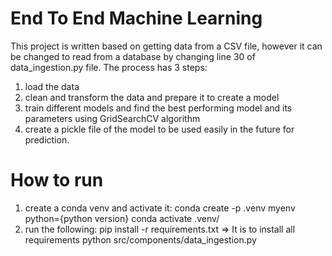 # End To End Machine Learning
This project is written based on getting data from a CSV file, however it can be changed to read from a database by changing line 30 of data_ingestion.py file.
The process has 3 steps:
  1.  load the data
  2.  clean and transform the data and prepare it to create a model
  3.  train different models and find the best performing model and its parameters using GridSearchCV algorithm
  4.  create a pickle file of the model to be used easily in the future for prediction.
# How to run
1.  create a conda venv and activate it:
    conda create -p .venv myenv python={python version}
    conda activate .venv/
2.  run the following:
    pip install -r requirements.txt  => It is to install all requirements
    python src/components/data_ingestion.py
